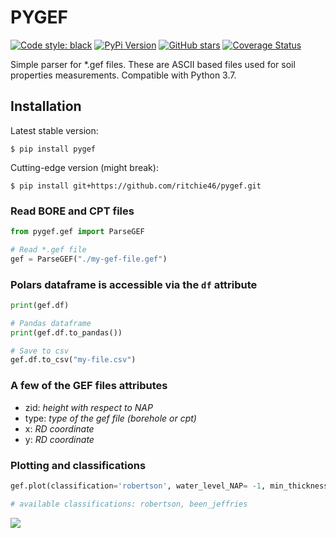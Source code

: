 # PYGEF

[![Code style: black](https://img.shields.io/badge/code%20style-black-000000.svg)](https://github.com/ambv/black)
[![PyPi Version](https://img.shields.io/pypi/v/pygef.svg)](https://pypi.org/project/pygef)
[![GitHub stars](https://img.shields.io/github/stars/ritchie46/pygef.svg?logo=github&label=Stars&logoColor=white)](https://github.com/ritchie46/pygef)
[![Coverage Status](https://coveralls.io/repos/github/ritchie46/pygef/badge.svg?branch=master)](https://coveralls.io/github/ritchie46/pygef?branch=code-coverage)

Simple parser for \*.gef files. These are ASCII based files used for soil properties measurements.
Compatible with Python 3.7.

## Installation

Latest stable version:

`$ pip install pygef`

Cutting-edge version (might break):

`$ pip install git+https://github.com/ritchie46/pygef.git`

### Read BORE and CPT files

```python
from pygef.gef import ParseGEF

# Read *.gef file
gef = ParseGEF("./my-gef-file.gef")
```

### Polars dataframe is accessible via the `df` attribute

```python
print(gef.df)

# Pandas dataframe
print(gef.df.to_pandas())

# Save to csv
gef.df.to_csv("my-file.csv")
```

### A few of the GEF files attributes

- zid: _height with respect to NAP_
- type: _type of the gef file (borehole or cpt)_
- x: _RD coordinate_
- y: _RD coordinate_

### Plotting and classifications

```python
gef.plot(classification='robertson', water_level_NAP= -1, min_thickness= 0.2, show=True)

# available classifications: robertson, been_jeffries
```

![](img/gef_classified_grouped.png)
